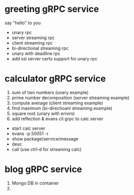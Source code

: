 # greeting gRPC service
say "hello" to you
- unary rpc
- server streaming rpc
- client streaming rpc
- bi-directional streaming rpc
- unary with deadline rpc
- add ssl server certs support for unary rpc

# calculator gRPC service
1. sum of two numbers (unary example)
2. prime number decomposition (server streaming example)
3. compute average (client streaming example)
4. find maximum (bi-directioanl streaming example)
5. square root (unary with errors)
6. add reflection & evans cli grpc to calc server
- start calc server
- evans -p 50051 -r
- show package/service/message
- desc <any-message>
- call <any-rpc> (use ctrl-d for streaming calc)

# blog gRPC service
1. Mongo DB in container
2. 